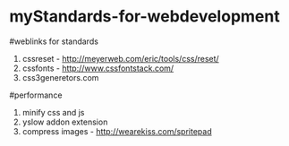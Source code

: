 # myStandards-for-webdevelopment

#weblinks for standards
1) cssreset - http://meyerweb.com/eric/tools/css/reset/
2) cssfonts - http://www.cssfontstack.com/
3) css3generetors.com

#performance
1) minify css and js
2) yslow addon extension 
3) compress images - http://wearekiss.com/spritepad
